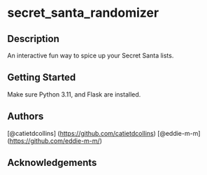 # secret_santa_randomizer

## Description
An interactive fun way to spice up your Secret Santa lists.  

## Getting Started
Make sure Python 3.11, and Flask are installed.

## Authors
[@catietdcollins] (https://github.com/catietdcollins)
[@eddie-m-m] (https://github.com/eddie-m-m/)

## Acknowledgements